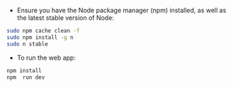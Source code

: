 - Ensure you have the Node package manager (npm) installed, as well as the latest stable version of Node:
```bash
sudo npm cache clean -f
sudo npm install -g n
sudo n stable
```
- To run the web app:
```bash
npm install
npm  run dev
```
